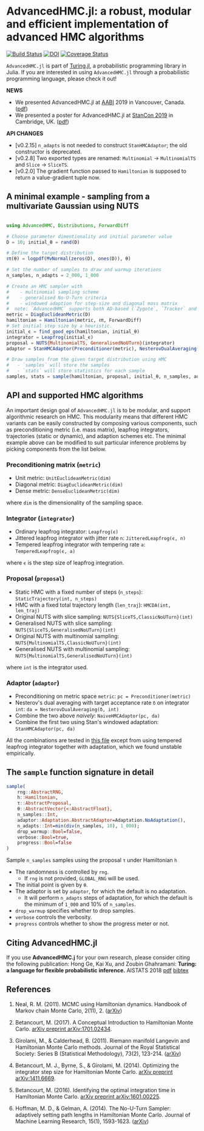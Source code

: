 # AdvancedHMC.jl: a robust, modular and efficient implementation of advanced HMC algorithms

[![Build Status](https://travis-ci.org/TuringLang/AdvancedHMC.jl.svg?branch=master)](https://travis-ci.org/TuringLang/AdvancedHMC.jl)
[![DOI](https://zenodo.org/badge/72657907.svg)](https://zenodo.org/badge/latestdoi/72657907)
[![Coverage Status](https://coveralls.io/repos/github/TuringLang/AdvancedHMC.jl/badge.svg?branch=kx%2Fbug-fix)](https://coveralls.io/github/TuringLang/AdvancedHMC.jl?branch=kx%2Fbug-fix)

`AdvancedHMC.jl` is part of [Turing.jl](https://github.com/TuringLang/Turing.jl), a probabilistic programming library in Julia. 
If you are interested in using `AdvancedHMC.jl` through a probabilistic programming language, please check it out!


**NEWS**
- We presented AdvancedHMC.jl at [AABI](http://approximateinference.org/) 2019 in Vancouver, Canada. ([pdf](https://openreview.net/forum?id=rJgzckn4tH))
- We presented a poster for AdvancedHMC.jl at [StanCon 2019](https://mc-stan.org/events/stancon2019Cambridge/) in Cambridge, UK. ([pdf](https://github.com/TuringLang/AdvancedHMC.jl/files/3730367/StanCon-AHMC.pdf))

**API CHANGES**
- [v0.2.15] `n_adapts` is not needed to construct `StanHMCAdaptor`; the old constructor is deprecated.
- [v0.2.8] Two exported types are renamed: `Multinomial` -> `MultinomialTS` and `Slice` -> `SliceTS`.
- [v0.2.0] The gradient function passed to `Hamiltonian` is supposed to return a value-gradient tuple now.

## A minimal example - sampling from a multivariate Gaussian using NUTS

```julia

using AdvancedHMC, Distributions, ForwardDiff

# Choose parameter dimentionality and initial parameter value
D = 10; initial_θ = rand(D)   

# Define the target distribution
ℓπ(θ) = logpdf(MvNormal(zeros(D), ones(D)), θ)

# Set the number of samples to draw and warmup iterations
n_samples, n_adapts = 2_000, 1_000 

# Create an HMC sampler with 
#    - multinomial sampling scheme
#    - generalised No-U-Turn criteria 
#    - windowed adaption for step-size and diagonal mass matrix
#  note: `AdvancedHMC` supports both AD-based (`Zygote`, `Tracker` and `ForwardDiff`) and user-specified gradients. For the latter, simply replace `ForwardDiff` with `ℓπ_grad` in the following ` Hamiltonian`  constructor. 
metric = DiagEuclideanMetric(D)
hamiltonian = Hamiltonian(metric, ℓπ, ForwardDiff)  
# Set initial step size by a heuristic. 
initial_ϵ = find_good_eps(hamiltonian, initial_θ) 
integrator = Leapfrog(initial_ϵ)
proposal = NUTS{MultinomialTS, GeneralisedNoUTurn}(integrator)
adaptor = StanHMCAdaptor(Preconditioner(metric), NesterovDualAveraging(0.8, integrator))

# Draw samples from the given target distribution using HMC
#   - `samples` will store the samples
#   - `stats` will store statistics for each sample
samples, stats = sample(hamiltonian, proposal, initial_θ, n_samples, adaptor, n_adapts; progress=true)
```

## API and supported HMC algorithms

An important design goal of `AdvancedHMC.jl` is to be modular, and support algorithmic research on HMC. 
This modularity means that different HMC variants can be easily constructed by composing various components, such as preconditioning metric (i.e. mass matrix), leapfrog integrators,  trajectories (static or dynamic), and adaption schemes etc. 
The minimal example above can be modified to suit particular inference problems by picking components from the list below.

### Preconditioning matrix (`metric`)

- Unit metric: `UnitEuclideanMetric(dim)` 
- Diagonal metric: `DiagEuclideanMetric(dim)`
- Dense metric: `DenseEuclideanMetric(dim)` 

where `dim` is the dimensionality of the sampling space.

### Integrator (`integrator`)

- Ordinary leapfrog integrator: `Leapfrog(ϵ)`
- Jittered leapfrog integrator with jitter rate `n`: `JitteredLeapfrog(ϵ, n)`
- Tempered leapfrog integrator with tempering rate `a`: `TemperedLeapfrog(ϵ, a)`

where `ϵ` is the step size of leapfrog integration.

### Proposal (`proposal`)

- Static HMC with a fixed number of steps (`n_steps`): `StaticTrajectory(int, n_steps)`
- HMC with a fixed total trajectory length (`len_traj`): `HMCDA(int, len_traj)` 
- Original NUTS with slice sampling: `NUTS{SliceTS,ClassicNoUTurn}(int)`
- Generalised NUTS with slice sampling: `NUTS{SliceTS,GeneralisedNoUTurn}(int)`
- Original NUTS with multinomial sampling: `NUTS{MultinomialTS,ClassicNoUTurn}(int)`
- Generalised NUTS with multinomial sampling: `NUTS{MultinomialTS,GeneralisedNoUTurn}(int)`

where `int` is the integrator used.

### Adaptor (`adaptor`)

- Preconditioning on metric space `metric`: `pc = Preconditioner(metric)`
- Nesterov's dual averaging with target acceptance rate `δ` on integrator `int`: `da = NesterovDualAveraging(δ, int)`
- Combine the two above *naively*: `NaiveHMCAdaptor(pc, da)`
- Combine the first two using Stan's windowed adaptation: `StanHMCAdaptor(pc, da)`

All the combinations are tested in [this file](https://github.com/TuringLang/AdvancedHMC.jl/blob/master/test/hmc.jl) except from using tempered leapfrog integrator together with adaptation, which we found unstable empirically.

## The `sample` function signature in detail

```julia
sample(
    rng::AbstractRNG,
    h::Hamiltonian,
    τ::AbstractProposal,
    θ::AbstractVector{<:AbstractFloat},
    n_samples::Int,
    adaptor::Adaptation.AbstractAdaptor=Adaptation.NoAdaptation(),
    n_adapts::Int=min(div(n_samples, 10), 1_000);
    drop_warmup::Bool=false,
    verbose::Bool=true,
    progress::Bool=false
)
```

Sample `n_samples` samples using the proposal `τ` under Hamiltonian `h`

- The randomness is controlled by `rng`. 
    - If `rng` is not provided, `GLOBAL_RNG` will be used.
- The initial point is given by `θ`.
- The adaptor is set by `adaptor`, for which the default is no adaptation.
    - It will perform `n_adapts` steps of adaptation, for which the default is the minimum of `1_000` and 10% of `n_samples`.
- `drop_warmup` specifies whether to drop samples.
- `verbose` controls the verbosity.
- `progress` controls whether to show the progress meter or not.

## Citing AdvancedHMC.jl ##
If you use **AdvancedHMC.j** for your own research, please consider citing the following publication: Hong Ge, Kai Xu, and Zoubin Ghahramani: **Turing: a language for flexible probabilistic inference.** AISTATS 2018 [pdf](http://proceedings.mlr.press/v84/ge18b.html) [bibtex](https://github.com/TuringLang/Turing.jl/blob/master/CITATION.bib)

## References

1. Neal, R. M. (2011). MCMC using Hamiltonian dynamics. Handbook of Markov chain Monte Carlo, 2(11), 2. ([arXiv](https://arxiv.org/pdf/1206.1901))

2. Betancourt, M. (2017). A Conceptual Introduction to Hamiltonian Monte Carlo. [arXiv preprint arXiv:1701.02434](https://arxiv.org/abs/1701.02434).

3. Girolami, M., & Calderhead, B. (2011). Riemann manifold Langevin and Hamiltonian Monte Carlo methods. Journal of the Royal Statistical Society: Series B (Statistical Methodology), 73(2), 123-214. ([arXiv](https://rss.onlinelibrary.wiley.com/doi/full/10.1111/j.1467-9868.2010.00765.x))

4. Betancourt, M. J., Byrne, S., & Girolami, M. (2014). Optimizing the integrator step size for Hamiltonian Monte Carlo. [arXiv preprint arXiv:1411.6669](https://arxiv.org/pdf/1411.6669).

5. Betancourt, M. (2016). Identifying the optimal integration time in Hamiltonian Monte Carlo. [arXiv preprint arXiv:1601.00225](https://arxiv.org/abs/1601.00225).

6. Hoffman, M. D., & Gelman, A. (2014). The No-U-Turn Sampler: adaptively setting path lengths in Hamiltonian Monte Carlo. Journal of Machine Learning Research, 15(1), 1593-1623. ([arXiv](http://arxiv.org/abs/1111.4246))
